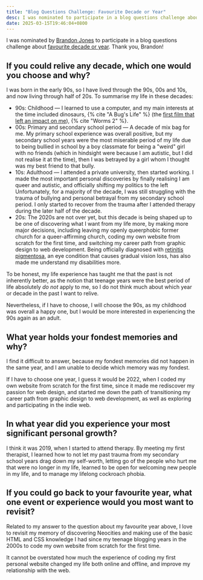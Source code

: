 ```yaml
---
title: "Blog Questions Challenge: Favourite Decade or Year"
desc: I was nominated to participate in a blog questions challenge about my favourite decade or year.
date: 2025-03-15T19:46:04+0800
---
```


I was nominated by [Brandon Jones](https://krrd.ing/) to participate in a blog questions challenge about [favourite decade or year](https://krrd.ing/posts/favorite-decade-or-year-blog-challenge/). Thank you, Brandon!

## If you could relive any decade, which one would you choose and why?

I was born in the early 90s, so I have lived through the 90s, 00s and 10s, and now living through half of 20s. To summarise my life in these decades:

- 90s: Childhood — I learned to use a computer, and my main interests at the time included dinosaurs, {% cite "A Bug's Life" %} (the [first film that left an impact on me](2024-11-04-weblogpomo-ama-first-movie-impact.md)), {% cite "Worms 2" %}.
- 00s: Primary and secondary school period — A decade of mix bag for me. My primary school experience was overall positive, but my secondary school years were the most miserable period of my life due to being bullied in school by a boy classmate for being a "weird" girl with no friends (which in hindsight were because I am autistic, but I did not realise it at the time), then I was betrayed by a girl whom I thought was my best friend to that bully.
- 10s: Adulthood — I attended a private university, then started working. I made the most important personal discoveries by finally realising I am queer and autistic, and officially shifting my politics to the left Unfortunately, for a majority of the decade, I was still struggling with the trauma of bullying and personal betrayal from my secondary school period. I only started to recover from the trauma after I attended therapy during the later half of the decade.
- 20s: The 2020s are not over yet, but this decade is being shaped up to be one of discovering what I want from my life more, by making more major decisions, including leaving my openly queerphobic former church for a queer-affirming church, coding my own website from scratch for the first time, and switching my career path from graphic design to web development. Being officially diagnosed with [retinitis pigmentosa](2024-12-21-living-with-retinitis-pigmentosa.md), an eye condition that causes gradual vision loss, has also made me understand my disabilities more.

To be honest, my life experience has taught me that the past is not inherently better, as the notion that teenage years were the best period of life absolutely *do not* apply to me, so I do not think much about which year or decade in the past I want to relive.

Nevertheless, if I have to choose, I will choose the 90s, as my childhood was overall a happy one, but I would be more interested in experiencing the 90s again as an adult.

## What year holds your fondest memories and why?

I find it difficult to answer, because my fondest memories did not happen in the same year, and I am unable to decide which memory was my fondest.

If I have to choose one year, I guess it would be 2022, when I coded my own website from scratch for the first time, since it made me rediscover my passion for web design, and started me down the path of transitioning my career path from graphic design to web development, as well as exploring and participating in the indie web.

## In what year did you experience your most significant personal growth?

I think it was 2019, when I started to attend therapy. By meeting my first therapist, I learned how to not let my past trauma from my secondary school years drag down my self-worth, letting go of the people who hurt me that were no longer in my life, learned to be open for welcoming new people in my life, and to manage my lifelong cockroach phobia.

## If you could go back to your favourite year, what one event or experience would you most want to revisit?

Related to my answer to the question about my favourite year above, I love to revisit my memory of discovering Neocities and making use of the basic HTML and CSS knowledge I had since my teenage blogging years in the 2000s to code my own website from scratch for the first time.

It cannot be overstated how much the experience of coding my first personal website changed my life both online and offline, and improve my relationship with the web.